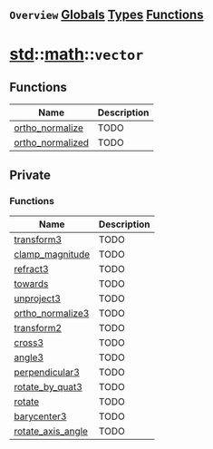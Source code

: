 ## `Overview` [Globals](./globals.md) [Types](./types.md) [Functions](./functions.md)
# [std](./../../std.md)::[math](./../math.md)::`vector`
## Functions
|Name|Description|
|----|-----------|
|[ortho_normalize](#todo)|TODO|
|[ortho_normalized](#todo)|TODO|
## Private
### Functions
|Name|Description|
|----|-----------|
|[transform3](#todo)|TODO|
|[clamp_magnitude](#todo)|TODO|
|[refract3](#todo)|TODO|
|[towards](#todo)|TODO|
|[unproject3](#todo)|TODO|
|[ortho_normalize3](#todo)|TODO|
|[transform2](#todo)|TODO|
|[cross3](#todo)|TODO|
|[angle3](#todo)|TODO|
|[perpendicular3](#todo)|TODO|
|[rotate_by_quat3](#todo)|TODO|
|[rotate](#todo)|TODO|
|[barycenter3](#todo)|TODO|
|[rotate_axis_angle](#todo)|TODO|
